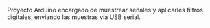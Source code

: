 Proyecto Arduino encargado de muestrear señales y aplicarles filtros digitales, enviando las muestras vía USB serial.
